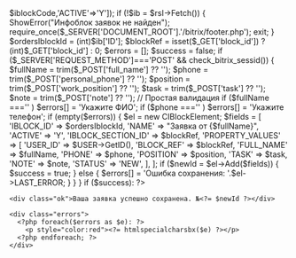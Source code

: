 <?php

require_once($_SERVER['DOCUMENT_ROOT'].'/bitrix/header.php');
use Bitrix\Main\Loader;
global $USER;

Loader::includeModule('iblock');
$iblockCode = 'lab_orders';
$rsI = CIBlock::GetList([], ['CODE'=>$iblockCode,'ACTIVE'=>'Y']);
if (!$ib = $rsI->Fetch()) {
    ShowError("Инфоблок заявок не найден");
    require_once($_SERVER['DOCUMENT_ROOT'].'/bitrix/footer.php');
    exit;
}
$ordersIblockId = (int)$ib['ID'];

$blockRef = isset($_GET['block_id']) ? (int)$_GET['block_id'] : 0;

$errors  = [];
$success = false;

if ($_SERVER['REQUEST_METHOD']==='POST' && check_bitrix_sessid()) {
    $fullName      = trim($_POST['full_name']       ?? '');
    $phone         = trim($_POST['personal_phone']  ?? '');
    $position      = trim($_POST['work_position']   ?? '');
    $task          = trim($_POST['task']            ?? '');
    $note          = trim($_POST['note']            ?? '');

    // Простая валидация
    if ($fullName ==='' ) $errors[] = 'Укажите ФИО';
    if ($phone    ==='' ) $errors[] = 'Укажите телефон';

    if (empty($errors)) {
        $el = new CIBlockElement;
        $fields = [
            'IBLOCK_ID'       => $ordersIblockId,
            'NAME'            => "Заявка от {$fullName}",
            'ACTIVE'          => 'Y',
            'IBLOCK_SECTION_ID' => $blockRef, 
            'PROPERTY_VALUES' => [
                'USER_ID'    => $USER->GetID(),
                'BLOCK_REF'  => $blockRef,
                'FULL_NAME'  => $fullName,
                'PHONE'      => $phone,
                'POSITION'   => $position,
                'TASK'       => $task,
                'NOTE'       => $note,
                'STATUS'     => 'NEW',
            ],
        ];
        if ($newId = $el->Add($fields)) {
            $success = true;
        } else {
            $errors[] = 'Ошибка сохранения: '.$el->LAST_ERROR;
        }
    }
}

if ($success): ?>
    <div class="ok">Ваша заявка успешно сохранена. №<?= $newId ?></div>
<?php elseif ($errors): ?>
    <div class="errors">
      <?php foreach($errors as $e): ?>
        <p style="color:red"><?= htmlspecialcharsbx($e) ?></p>
      <?php endforeach; ?>
    </div>
<?php endif; ?>
